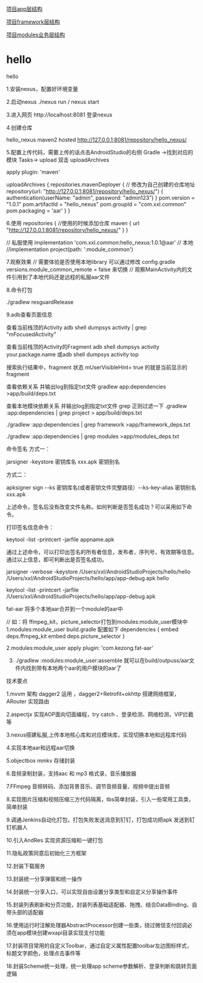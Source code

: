 
[项目app层结构](https://github.com/fazhongxu/hello/blob/feature/mvvm/app/app.deps.txt)

[项目framework层结构](https://github.com/fazhongxu/hello/blob/feature/mvvm/app/framework_deps.txt)

[项目modules业务层结构](https://github.com/fazhongxu/hello/blob/feature/mvvm/app/modules_deps.txt)

# hello
hello

1.安装nexus，配置好环境变量

2.启动nexus ./nexus run / nexus start

3.进入网页 http://localhost:8081 登录nexus

4.创建仓库

hello_nexus
maven2
hosted
http://127.0.0.1:8081/repository/hello_nexus/

5.配置上传代码，需要上传的话点击AndroidStudio的右侧 Gradle ->找到对应的模块 Tasks-> upload 双击 uploadArchives

apply plugin: 'maven'

uploadArchives {
    repositories.mavenDeployer {
        // 修改为自己创建的仓库地址
        repository(url: "http://127.0.0.1:8081/repository/hello_nexus/") {
            authentication(userName: "admin", password: "admin123")
        }
        pom.version = "1.0.1"
        pom.artifactId = "hello_nexus"
        pom.groupId = "com.xxl.common"
        pom.packaging = 'aar'
    }
}

6.使用
 repositories {
        //使用的时候添加仓库
        maven {
            url "http://127.0.0.1:8081/repository/hello_nexus/"
        }
 }

 // 私服使用
 implementation 'com.xxl.common:hello_nexus:1.0.1@aar'
 // 本地
 //implementation project(path: ':module_common')

 7.观察效果
 // 需要体验是否使用本地library 可以通过修改 config.gradle versions.module_common_remote = false 来切换
 // 观察MainActivity内的文件引用到了本地代码还是远程的私服aar文件


 8.命令打包

 ./gradlew resguardRelease

 9.adb查看页面信息

 查看当前栈顶的Activity
 adb shell dumpsys activity | grep "mFocusedActivity"

 查看当前栈顶的Activity的Fragment
 adb shell dumpsys activity your.package.name
 或adb shell dumpsys activity top

 搜索执行结果中，fragment 状态
 mUserVisibleHint= true 的就是当前显示的fragment

 查看依赖关系 并输出log到指定txt文件
 gradlew app:dependencies >app/build/deps.txt

 查看本地模块依赖关系 并输出log到指定txt文件 grep 正则过滤一下
 .gradlew :app:dependencies | grep project > app/build/deps.txt

 ./gradlew :app:dependencies | grep framework >app/framework_deps.txt

 ./gradlew :app:dependencies | grep modules >app/modules_deps.txt


 命令签名
 方式一：

 jarsigner -keystore 密钥库名 xxx.apk 密钥别名

 方式二：

 apksigner sign --ks 密钥库名(或者密钥文件完整路径）--ks-key-alias 密钥别名 xxx.apk

 上述命令，签名后没有改变文件名称。如何判断是否签名成功？可以采用如下命令。

 打印签名信息命令：

 keytool -list -printcert -jarfile appname.apk

 通过上述命令，可以打印出签名的所有者信息，发布者，序列号，有效期等信息。
 通过以上信息，即可判断出是否签名成功。

 jarsigner -verbose -keystore /Users/xxl/AndroidStudioProjects/hello/hello /Users/xxl/AndroidStudioProjects/hello/app/app-debug.apk hello

 keytool -list -printcert -jarfile /Users/xxl/AndroidStudioProjects/hello/app/app-debug.apk

 fat-aar 将多个本地aar合并到一个module的aar中

 // 如：将 ffmpeg_kit，picture_selector打包到modules:module_user模块中
 1.modules:module_user build.gradle 配置如下
 dependencies {
     embed deps.ffmpeg_kit
     embed deps.picture_selector
 }

 2.modules:module_user apply plugin: 'com.kezong.fat-aar'

 3. ./gradlew :modules:module_user:assemble 就可以在build/outpuss/aar文件内找到带有本地两个aar的用户模块的aar了

 技术要点

 1.mvvm 架构 dagger2 运用 ，dagger2+Retrofit+okhttp 搭建网络框架，ARouter 实现路由

 2.aspectjx 实现AOP面向切面编程，try catch 、登录检测、网络检测，VIP拦截等

 3.nexus搭建私服,上传本地核心库和对应模块库，实现切换本地和远程库代码

 4.实现本地aar和远程aar切换

 5.objectbox mmkv 存储封装

 6.音频录制封装，支持aac 和 mp3 格式录，音乐播放器

 7.FFmpeg 音频转码、添加背景音乐、调节音频音量、视频中提出音频

 8.实现图片压缩和视频压缩三方代码隔离，tbs简单封装，引入一些常用工具类，简单封装

 9.调通Jenkins自动化打包，打包失败发送消息到钉钉，打包成功把apk 发送到钉钉机器人

 10.引入AndRes 实现资源压缩和一键打包

 11.隐私政策同意后初始化三方框架

 12.封装下载服务

 13.封装统一分享弹窗和统一操作

 14.封装统一分享入口，可以实现自由设置分享类型和自定义分享操作事件

 15.封装列表刷新和分页功能，封装列表基础适配器、拖拽、结合DataBinding、自带头部的适配器

 16.使用运行时注解处理器AbstractProcessor创建一些类，绕过微信支付回调必须在app模块创建wxapi目录实现支付功能

 17.封装项目常用的自定义Toolbar，通过自定义属性配置toolbar左边图标样式，标题文字颜色，处理点击事件等

 18.封装Scheme统一处理，统一处理app scheme参数解析、登录判断和跳转页面逻辑











